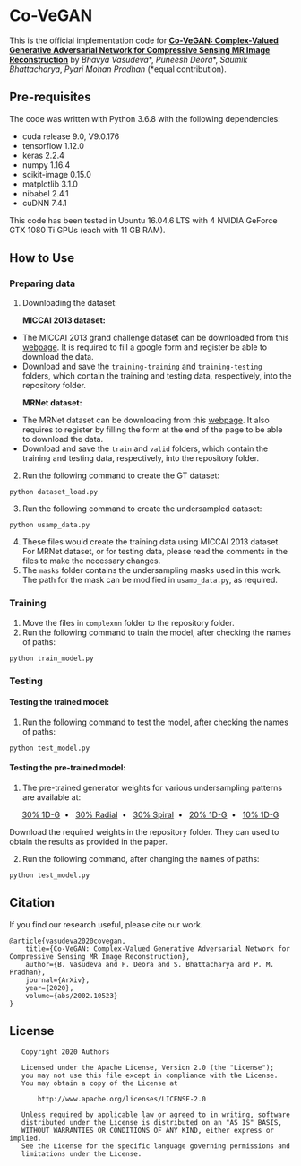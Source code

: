 # Co-VeGAN
This is the official implementation code for **[Co-VeGAN: Complex-Valued Generative Adversarial Network for Compressive Sensing MR Image Reconstruction](https://arxiv.org/abs/2002.10523)** by *Bhavya Vasudeva**, *Puneesh Deora**, *Saumik Bhattacharya*, *Pyari Mohan Pradhan* (*equal contribution).

## Pre-requisites
The code was written with Python 3.6.8 with the following dependencies:
* cuda release 9.0, V9.0.176
* tensorflow 1.12.0
* keras 2.2.4
* numpy 1.16.4
* scikit-image 0.15.0
* matplotlib 3.1.0
* nibabel 2.4.1
* cuDNN 7.4.1

This code has been tested in Ubuntu 16.04.6 LTS with 4 NVIDIA GeForce GTX 1080 Ti GPUs (each with 11 GB RAM).

## How to Use
### Preparing data
1. Downloading the dataset:

&nbsp; &nbsp; &nbsp; **MICCAI 2013 dataset:** 
* The MICCAI 2013 grand challenge dataset can be downloaded from this [webpage](https://my.vanderbilt.edu/masi/workshops/). It is required to fill a google form and register be able to download the data.
* Download and save the `training-training` and `training-testing` folders, which contain the training and testing data, respectively, into the repository folder.

&nbsp; &nbsp; &nbsp; **MRNet dataset:** 
* The MRNet dataset can be downloading from this [webpage](https://stanfordmlgroup.github.io/competitions/mrnet/). It also requires to register by filling the form at the end of the page to be able to download the data.
* Download and save the `train` and `valid` folders, which contain the training and testing data, respectively, into the repository folder.

2. Run the following command to create the GT dataset:
```
python dataset_load.py
```
3. Run the following command to create the undersampled dataset:
```
python usamp_data.py
```
4. These files would create the training data using MICCAI 2013 dataset. For MRNet dataset, or for testing data, please read the comments in the files to make the necessary changes.
5. The `masks` folder contains the undersampling masks used in this work. The path for the mask can be modified in `usamp_data.py`, as required.

### Training
1. Move the files in `complexnn` folder to the repository folder.
2. Run the following command to train the model, after checking the names of paths:
```
python train_model.py
```

### Testing
#### Testing the trained model:
1. Run the following command to test the model, after checking the names of paths:
```
python test_model.py
```

#### Testing the pre-trained model:
1. The pre-trained generator weights for various undersampling patterns are available at: 
<p align="center">
<a href="https://drive.google.com/open?id=1WQ92TiBHJXplwwVDZ9jpY-lSBtvV9G6d">30% 1D-G</a>&nbsp;&nbsp;&bull;&nbsp;&nbsp;
<a href="https://drive.google.com/open?id=1u5YC1zJDIk__RDCKrRppHfRXQSiKeupY">30% Radial</a>&nbsp;&nbsp;&bull;&nbsp;&nbsp;
<a href="https://drive.google.com/open?id=1zAxyxs9bpag4iCV2jk4P71RrhO8ry8BS">30% Spiral</a>&nbsp;&nbsp;&bull;&nbsp;&nbsp;
<a href="https://drive.google.com/open?id=1wXC322wti8eucKz9J39wZ2nRrjDezb_f">20% 1D-G</a>&nbsp;&nbsp;&bull;&nbsp;&nbsp;
<a href="https://drive.google.com/open?id=1G60xAEr8na4AbPRtcRAtg6J--Re0j8-s">10% 1D-G</a>
</p>

Download the required weights in the repository folder. They can used to obtain the results as provided in the paper.

2. Run the following command, after changing the names of paths:
```
python test_model.py
```

## Citation
If you find our research useful, please cite our work.
```
@article{vasudeva2020covegan,
    title={Co-VeGAN: Complex-Valued Generative Adversarial Network for Compressive Sensing MR Image Reconstruction},
    author={B. Vasudeva and P. Deora and S. Bhattacharya and P. M. Pradhan},
    journal={ArXiv},
    year={2020},
    volume={abs/2002.10523}
}
```

## License
```
   Copyright 2020 Authors

   Licensed under the Apache License, Version 2.0 (the "License");
   you may not use this file except in compliance with the License.
   You may obtain a copy of the License at

       http://www.apache.org/licenses/LICENSE-2.0

   Unless required by applicable law or agreed to in writing, software
   distributed under the License is distributed on an "AS IS" BASIS,
   WITHOUT WARRANTIES OR CONDITIONS OF ANY KIND, either express or implied.
   See the License for the specific language governing permissions and
   limitations under the License.
```
